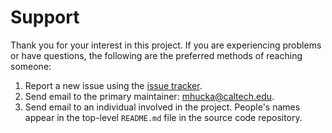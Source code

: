 Support
=======

Thank you for your interest in this project.  If you are experiencing problems or have questions, the following are the preferred methods of reaching someone:

1. Report a new issue using the [issue tracker](https://github.com/mhucka/ask-devonthink/issues).
2. Send email to the primary maintainer: [mhucka@caltech.edu](mhucka@caltech.edu).
3. Send email to an individual involved in the project. People's names appear in the top-level `README.md` file in the source code repository.
